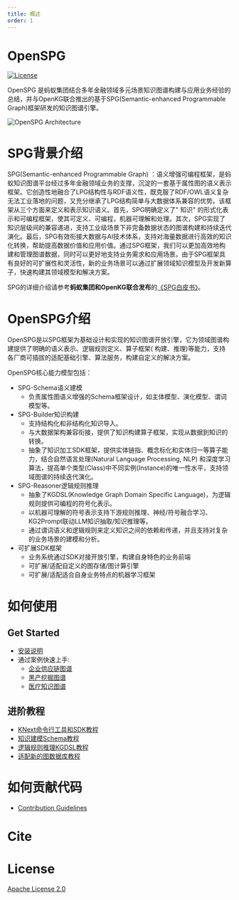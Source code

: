 ```yaml
---
title: 概述
order: 1
---
```


# OpenSPG

[![License](https://img.shields.io/badge/License-Apache%202.0-blue.svg)](https://github.com/OpenSPG/openspg/blob/master/LICENSE)

OpenSPG 是蚂蚁集团结合多年金融领域多元场景知识图谱构建与应用业务经验的总结，并与OpenKG联合推出的基于SPG(Semantic-enhanced Programmable Graph)框架研发的知识图谱引擎。

![OpenSPG Architecture](https://mdn.alipayobjects.com/huamei_xgb3qj/afts/img/A*YYSpQoItezMAAAAAAAAAAAAADtmcAQ/original)

# SPG背景介绍

SPG(Semantic-enhanced Programmable Graph)
：语义增强可编程框架，是蚂蚁知识图谱平台经过多年金融领域业务的支撑，沉淀的一套基于属性图的语义表示框架。它创造性地融合了LPG结构性与RDF语义性，既克服了RDF/OWL语义复杂无法工业落地的问题，又充分继承了LPG结构简单与大数据体系兼容的优势。该框架从三个方面来定义和表示知识语义。首先，SPG明确定义了"
知识"
的形式化表示和可编程框架，使其可定义、可编程，机器可理解和处理。其次，SPG实现了知识层级间的兼容递进，支持工业级场景下非完备数据状态的图谱构建和持续迭代演化。最后，SPG有效衔接大数据与AI技术体系，支持对海量数据进行高效的知识化转换，帮助提高数据价值和应用价值。通过SPG框架，我们可以更加高效地构建和管理图谱数据，同时可以更好地支持业务需求和应用场景。由于SPG框架具有良好的可扩展性和灵活性，新的业务场景可以通过扩展领域知识模型及开发新算子，快速构建其领域模型和解决方案。

SPG的详细介绍请参考**蚂蚁集团和OpenKG联合发布**的[《SPG白皮书》](https://spg.openkg.cn/ 'SPG白皮书')。

# OpenSPG介绍

OpenSPG是以SPG框架为基础设计和实现的知识图谱开放引擎，它为领域图谱构建提供了明确的语义表示、逻辑规则定义、算子框架(
构建、推理)等能力，支持各厂商可插拔的适配基础引擎、算法服务，构建自定义的解决方案。

OpenSPG核心能力模型包括：

- SPG-Schema语义建模
  - 负责属性图语义增强的Schema框架设计，如主体模型、演化模型、谓词模型等。
- SPG-Builder知识构建
  - 支持结构化和非结构化知识导入。
  - 与大数据架构兼容衔接，提供了知识构建算子框架，实现从数据到知识的转换。
  - 抽象了知识加工SDK框架，提供实体链指、概念标化和实体归一等算子能力，结合自然语言处理(Natural Language Processing, NLP)
    和深度学习算法，提高单个类型(Class)中不同实例(Instance)的唯一性水平，支持领域图谱的持续迭代演化。
- SPG-Reasoner逻辑规则推理
  - 抽象了KGDSL(Knowledge Graph Domain Specific Language)，为逻辑规则提供可编程的符号化表示。
  - 以机器可理解的符号表示支持下游规则推理、神经/符号融合学习、KG2Prompt联动LLM知识抽取/知识推理等。
  - 通过谓词语义和逻辑规则来定义知识之间的依赖和传递，并且支持对复杂的业务场景的建模和分析。
- 可扩展SDK框架
  - 业务系统通过SDK对接开放引擎，构建自身特色的业务前端
  - 可扩展/适配自定义的图存储/图计算引擎
  - 可扩展/适配适合自身业务特点的机器学习框架

# 如何使用

## Get Started

- [安装说明](install)
- 通过案例快速上手:
  - [企业供应链图谱](example/enterprise-supply-chain)
  - [黑产挖掘图谱](example/risk-mining)
  - [医疗知识图谱](example/medical)

## 进阶教程

- [KNext命令行工具和SDK教程](tutorial/knext)
- [知识建模Schema教程](tutorial/spgschema)
- [逻辑规则推理KGDSL教程](tutorial/spgreasoner)
- [适配新的图数据库教程](tutorial/spg2lpg)

# 如何贡献代码

- [Contribution Guidelines](contribution)

# Cite

# License

[Apache License 2.0](LICENSE)
